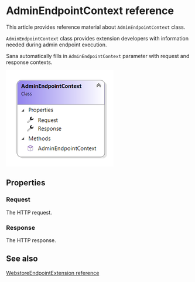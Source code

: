 # AdminEndpointContext reference

This article provides reference material about `AdminEndpointContext` class.

`AdminEndpointContext` class provides extension developers with information needed during
admin endpoint execution.

Sana automatically fills in `AdminEndpointContext` parameter with request and response contexts.

![Diagram](img/admin-endpoint-context/class.png)

## Properties

### Request

The HTTP request.

### Response

The HTTP response.

## See also

[WebstoreEndpointExtension reference](admin-endpoint-extension.md)

